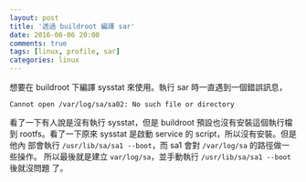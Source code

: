 ```yaml
---
layout: post
title: '透過 buildroot 編譯 sar'
date: 2016-06-06 20:00
comments: true
tags: [linux, profile, sar]
categories: linux
---
```

想要在 buildroot 下編譯 sysstat 來使用。執行 sar 時一直遇到一個錯誤訊息，

~~~
Cannot open /var/log/sa/sa02: No such file or directory
~~~

看了一下有人說是沒有執行 sysstat，但是 buildroot 預設也沒有安裝這個執行檔到
rootfs。看了一下原來 sysstat 是啟動 service 的 script，所以沒有安裝。但是他內
部會執行 `/usr/lib/sa/sa1 --boot`，而 sa1 會對 `/var/log/sa` 的路徑做一些操作。
所以最後就是建立 `var/log/sa`，並手動執行 `/usr/lib/sa/sa1 --boot` 後就沒問題
了。
